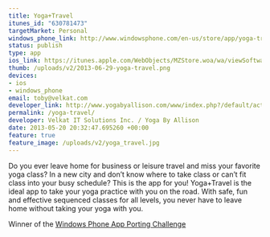```yaml
---
title: Yoga+Travel
itunes_id: "630781473"
targetMarket: Personal
windows_phone_link: http://www.windowsphone.com/en-us/store/app/yoga-travel/b085d205-079c-448d-8b5f-c7840dd572ae
status: publish
type: app
ios_link: https://itunes.apple.com/WebObjects/MZStore.woa/wa/viewSoftware?id=630781473&mt=8
thumb: /uploads/v2/2013-06-29-yoga-travel.png
devices:
- ios
- windows_phone
email: toby@velkat.com
developer_link: http://www.yogabyallison.com/www/index.php?/default/action/products/
permalink: /yoga-travel/
developer: Velkat IT Solutions Inc. / Yoga By Allison
date: 2013-05-20 20:32:47.695260 +00:00
feature: true
feature_image: /uploads/v2/yoga_travel.jpg
---
```


Do you ever leave home for business or leisure travel and miss your favorite yoga class? In a new city and don’t know where to take class or can’t fit class into your busy schedule? This is the app for you! Yoga+Travel is the ideal app to take your yoga practice with you on the road. With safe, fun and effective sequenced classes for all levels, you never have to leave home without taking your yoga with you.

Winner of the [Windows Phone App Porting Challenge](http://www.phonegapwpchallenge.com/)
